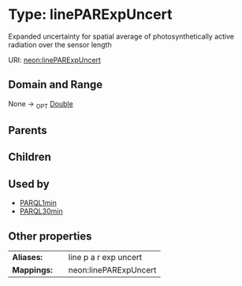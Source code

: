 
# Type: linePARExpUncert


Expanded uncertainty for spatial average of photosynthetically active radiation over the sensor length

URI: [neon:linePARExpUncert](https://data.neonscience.org/linePARExpUncert)


## Domain and Range

None ->  <sub>OPT</sub> [Double](types/Double.md)

## Parents


## Children


## Used by

 * [PARQL1min](PARQL1min.md)
 * [PARQL30min](PARQL30min.md)

## Other properties

|  |  |  |
| --- | --- | --- |
| **Aliases:** | | line p a r exp uncert |
| **Mappings:** | | neon:linePARExpUncert |

